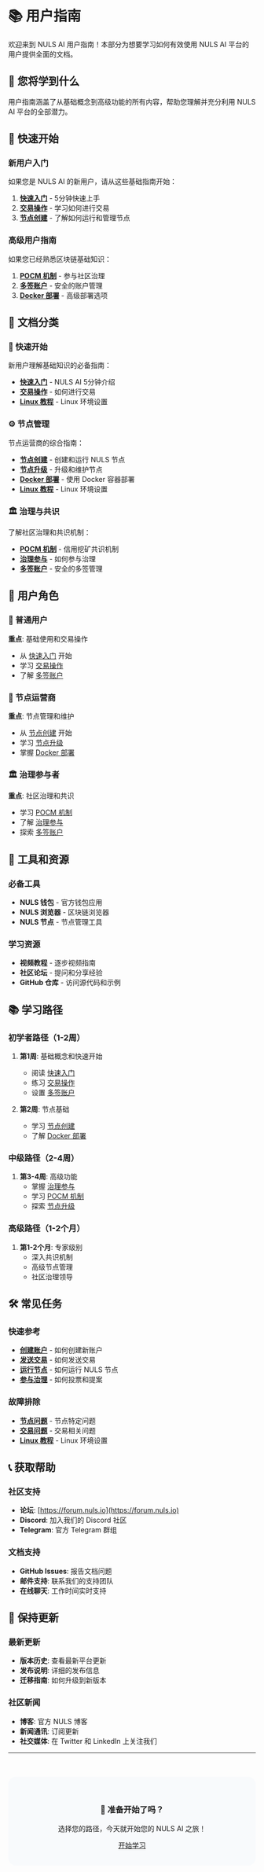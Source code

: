 # 📚 用户指南

欢迎来到 NULS AI 用户指南！本部分为想要学习如何有效使用 NULS AI 平台的用户提供全面的文档。

## 🎯 您将学到什么

用户指南涵盖了从基础概念到高级功能的所有内容，帮助您理解并充分利用 NULS AI 平台的全部潜力。

## 🚀 快速开始

### 新用户入门
如果您是 NULS AI 的新用户，请从这些基础指南开始：

1. **[快速入门](./g_quickstart.md)** - 5分钟快速上手
2. **[交易操作](./g_transaction.md)** - 学习如何进行交易
3. **[节点创建](./g_create_node.md)** - 了解如何运行和管理节点

### 高级用户指南
如果您已经熟悉区块链基础知识：

1. **[POCM 机制](./g_pocm.md)** - 参与社区治理
2. **[多签账户](./g_multi_sign_account.md)** - 安全的账户管理
3. **[Docker 部署](./g_docker.md)** - 高级部署选项

## 📖 文档分类

### 🚀 快速开始
新用户理解基础知识的必备指南：

- **[快速入门](./g_quickstart.md)** - NULS AI 5分钟介绍
- **[交易操作](./g_transaction.md)** - 如何进行交易
- **[Linux 教程](./g_linux_tutorial.md)** - Linux 环境设置

### ⚙️ 节点管理
节点运营商的综合指南：

- **[节点创建](./g_create_node.md)** - 创建和运行 NULS 节点
- **[节点升级](./g_upgrade_node.md)** - 升级和维护节点
- **[Docker 部署](./g_docker.md)** - 使用 Docker 容器部署
- **[Linux 教程](./g_linux_tutorial.md)** - Linux 环境设置

### 🏛️ 治理与共识
了解社区治理和共识机制：

- **[POCM 机制](./g_pocm.md)** - 信用挖矿共识机制
- **[治理参与](./g_governance.md)** - 如何参与治理
- **[多签账户](./g_multi_sign_account.md)** - 安全的多签管理

## 🎯 用户角色

### 👤 普通用户
**重点**: 基础使用和交易操作
- 从 [快速入门](./g_quickstart.md) 开始
- 学习 [交易操作](./g_transaction.md)
- 了解 [多签账户](./g_multi_sign_account.md)

### 🔧 节点运营商
**重点**: 节点管理和维护
- 从 [节点创建](./g_create_node.md) 开始
- 学习 [节点升级](./g_upgrade_node.md)
- 掌握 [Docker 部署](./g_docker.md)

### 🏛️ 治理参与者
**重点**: 社区治理和共识
- 学习 [POCM 机制](./g_pocm.md)
- 了解 [治理参与](./g_governance.md)
- 探索 [多签账户](./g_multi_sign_account.md)

## 🔧 工具和资源

### 必备工具
- **NULS 钱包** - 官方钱包应用
- **NULS 浏览器** - 区块链浏览器
- **NULS 节点** - 节点管理工具

### 学习资源
- **视频教程** - 逐步视频指南
- **社区论坛** - 提问和分享经验
- **GitHub 仓库** - 访问源代码和示例

## 📚 学习路径

### 初学者路径（1-2周）
1. **第1周**: 基础概念和快速开始
   - 阅读 [快速入门](./g_quickstart.md)
   - 练习 [交易操作](./g_transaction.md)
   - 设置 [多签账户](./g_multi_sign_account.md)

2. **第2周**: 节点基础
   - 学习 [节点创建](./g_create_node.md)
   - 了解 [Docker 部署](./g_docker.md)

### 中级路径（2-4周）
1. **第3-4周**: 高级功能
   - 掌握 [治理参与](./g_governance.md)
   - 学习 [POCM 机制](./g_pocm.md)
   - 探索 [节点升级](./g_upgrade_node.md)

### 高级路径（1-2个月）
1. **第1-2个月**: 专家级别
   - 深入共识机制
   - 高级节点管理
   - 社区治理领导

## 🛠️ 常见任务

### 快速参考
- **[创建账户](./g_quickstart.md)** - 如何创建新账户
- **[发送交易](./g_transaction.md)** - 如何发送交易
- **[运行节点](./g_create_node.md)** - 如何运行 NULS 节点
- **[参与治理](./g_governance.md)** - 如何投票和提案

### 故障排除
- **[节点问题](./g_create_node.md)** - 节点特定问题
- **[交易问题](./g_transaction.md)** - 交易相关问题
- **[Linux 教程](./g_linux_tutorial.md)** - Linux 环境设置

## 📞 获取帮助

### 社区支持
- **论坛**: [https://forum.nuls.io](https://forum.nuls.io)
- **Discord**: 加入我们的 Discord 社区
- **Telegram**: 官方 Telegram 群组

### 文档支持
- **GitHub Issues**: 报告文档问题
- **邮件支持**: 联系我们的支持团队
- **在线聊天**: 工作时间实时支持

## 🔄 保持更新

### 最新更新
- **版本历史**: 查看最新平台更新
- **发布说明**: 详细的发布信息
- **迁移指南**: 如何升级到新版本

### 社区新闻
- **博客**: 官方 NULS 博客
- **新闻通讯**: 订阅更新
- **社交媒体**: 在 Twitter 和 LinkedIn 上关注我们

---

<div style="text-align: center; margin-top: 3rem; padding: 2rem; background: #f8fafc; border-radius: 1rem;">
  <h3>🎉 准备开始了吗？</h3>
  <p>选择您的路径，今天就开始您的 NULS AI 之旅！</p>
  <a href="./g_quickstart.md" class="btn" style="margin: 1rem;">开始学习</a>
</div>

